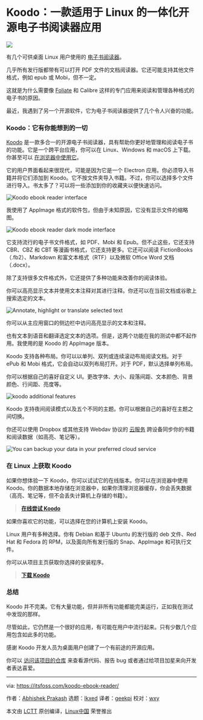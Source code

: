 [#]: subject: "Koodo is an All-in-one Open Source eBook Reader App for Linux"
[#]: via: "https://itsfoss.com/koodo-ebook-reader/"
[#]: author: "Abhishek Prakash https://itsfoss.com/"
[#]: collector: "lkxed"
[#]: translator: "geekpi"
[#]: reviewer: "wxy"
[#]: publisher: "wxy"
[#]: url: "https://linux.cn/article-14902-1.html"

Koodo：一款适用于 Linux 的一体化开源电子书阅读器应用
======

![](https://img.linux.net.cn/data/attachment/album/202208/06/200116wwgeawub7ge0tard.jpg)

有几个可供桌面 Linux 用户使用的 [电子书阅读器][1]。

几乎所有发行版都带有可以打开 PDF 文件的文档阅读器。它还可能支持其他文件格式，例如 epub 或 Mobi，但不一定。

这就是为什么需要像 [Foliate][2] 和 Calibre 这样的专门应用来阅读和管理各种格式的电子书的原因。

最近，我遇到了另一个开源软件，它为电子书阅读器提供了几个令人兴奋的功能。

### Koodo：它有你能想到的一切

[Koodo][3] 是一款多合一的开源电子书阅读器，具有帮助你更好地管理和阅读电子书的功能。它是一个跨平台应用，你可以在 Linux、Windows 和 macOS 上下载。你甚至可以 [在浏览器中使用它][4]。

它的用户界面看起来很现代，可能是因为它是一个 Electron 应用。你必须导入书籍并将它们添加到 Koodo。它不按文件夹导入书籍。不过，你可以选择多个文件进行导入。书太多了？可以将一些添加到你的收藏夹以便快速访问。

![Koodo ebook reader interface][5]

我使用了 AppImage 格式的软件包，但由于未知原因，它没有显示文件的缩略图。

![Koodo ebook reader dark mode interface][6]

它支持流行的电子书文件格式，如 PDF、Mobi 和 Epub。但不止这些，它还支持 CBR、CBZ 和 CBT 等漫画书格式，它还支持更多。它还可以阅读 FictionBooks（.fb2）、Markdown 和富文本格式（RTF）以及微软 Office Word 文档（.docx）。

除了支持很多文件格式外，它还提供了多种功能来改善你的阅读体验。

你可以高亮显示文本并使用文本注释对其进行注释。你还可以在当前文档或谷歌上搜索选定的文本。

![Annotate, highlight or translate selected text][7]

你可以从主应用窗口的侧边栏中访问高亮显示的文本和注释。

也有文本到语音和翻译选定文本的选项。但是，这两个功能在我的测试中都不起作用。我使用的是 Koodo 的 AppImage 版本。

Koodo 支持各种布局。你可以以单列、双列或连续滚动布局阅读文档。对于 ePub 和 Mobi 格式，它会自动以双列布局打开。对于 PDF，默认选择单列布局。

你可以根据自己的喜好自定义 UI。更改字体、大小、段落间距、文本颜色、背景颜色、行间距、亮度等。

![koodo additional features][8]

Koodo 支持夜间阅读模式以及五个不同的主题。你可以根据自己的喜好在主题之间切换。

你还可以使用 Dropbox 或其他支持 Webdav 协议的 [云服务][9] 跨设备同步你的书籍和阅读数据（如高亮、笔记等）。

![You can backup your data in your preferred cloud service][10]

### 在 Linux 上获取 Koodo

如果你想体验一下 Koodo，你可以试试它的在线版本。你可以在浏览器中使用 Koodo。你的数据本地存储在浏览器中，如果你清理浏览器缓存，你会丢失数据（高亮、笔记等，但不会丢失计算机上存储的书籍）。

> **[在线尝试 Koodo][11]**

如果你喜欢它的功能，可以选择在您的计算机上安装 Koodo。

Linux 用户有多种选择。你有 Debian 和基于 Ubuntu 的发行版的 deb 文件、Red Hat 和 Fedora 的 RPM，以及面向所有发行版的 Snap、AppImage 和可执行文件。

你可以从项目主页获取你选择的安装程序。

> **[下载 Koodo][12]**

### 总结

Koodo 并不完美。它有大量功能，但并非所有功能都能完美运行，正如我在测试中发现的那样。

尽管如此，它仍然是一个很好的应用，有可能在用户中流行起来。只有少数几个应用包含如此多的功能。

感谢 Koodo 开发人员为桌面用户创建了一个有前途的开源应用。

你可以 [访问该项目的仓库][13] 来查看源代码、报告 bug 或者通过给项目加星来向开发者表达喜爱。

--------------------------------------------------------------------------------

via: https://itsfoss.com/koodo-ebook-reader/

作者：[Abhishek Prakash][a]
选题：[lkxed][b]
译者：[geekpi](https://github.com/geekpi)
校对：[wxy](https://github.com/wxy)

本文由 [LCTT](https://github.com/LCTT/TranslateProject) 原创编译，[Linux中国](https://linux.cn/) 荣誉推出

[a]: https://itsfoss.com/
[b]: https://github.com/lkxed
[1]: https://itsfoss.com/best-ebook-readers-linux/
[2]: https://itsfoss.com/foliate-ebook-viewer/
[3]: https://koodo.960960.xyz/en
[4]: https://reader.960960.xyz/#/manager/empty
[5]: https://itsfoss.com/wp-content/uploads/2022/07/koodo-ebook-reader-interface.webp
[6]: https://itsfoss.com/wp-content/uploads/2022/07/koodo-interface.png
[7]: https://itsfoss.com/wp-content/uploads/2022/07/koobo-ebook-reader-features.webp
[8]: https://itsfoss.com/wp-content/uploads/2022/07/koodo-additional-features.webp
[9]: https://itsfoss.com/cloud-services-linux/
[10]: https://itsfoss.com/wp-content/uploads/2022/07/koodo-backup-restore-feature.png
[11]: https://reader.960960.xyz/
[12]: https://koodo.960960.xyz/en
[13]: https://github.com/troyeguo/koodo-reader
